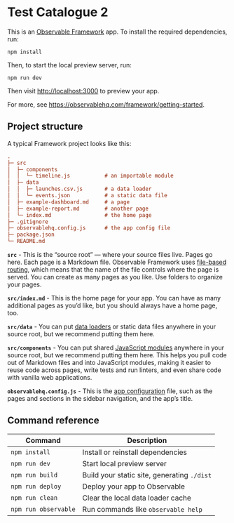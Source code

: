 # Test Catalogue 2

This is an [Observable Framework](https://observablehq.com/framework/) app. To install the required dependencies, run:

```
npm install
```

Then, to start the local preview server, run:

```
npm run dev
```

Then visit <http://localhost:3000> to preview your app.

For more, see <https://observablehq.com/framework/getting-started>.

## Project structure

A typical Framework project looks like this:

```ini
.
├─ src
│  ├─ components
│  │  └─ timeline.js           # an importable module
│  ├─ data
│  │  ├─ launches.csv.js       # a data loader
│  │  └─ events.json           # a static data file
│  ├─ example-dashboard.md     # a page
│  ├─ example-report.md        # another page
│  └─ index.md                 # the home page
├─ .gitignore
├─ observablehq.config.js      # the app config file
├─ package.json
└─ README.md
```

**`src`** - This is the “source root” — where your source files live. Pages go here. Each page is a Markdown file. Observable Framework uses [file-based routing](https://observablehq.com/framework/project-structure#routing), which means that the name of the file controls where the page is served. You can create as many pages as you like. Use folders to organize your pages.

**`src/index.md`** - This is the home page for your app. You can have as many additional pages as you’d like, but you should always have a home page, too.

**`src/data`** - You can put [data loaders](https://observablehq.com/framework/data-loaders) or static data files anywhere in your source root, but we recommend putting them here.

**`src/components`** - You can put shared [JavaScript modules](https://observablehq.com/framework/imports) anywhere in your source root, but we recommend putting them here. This helps you pull code out of Markdown files and into JavaScript modules, making it easier to reuse code across pages, write tests and run linters, and even share code with vanilla web applications.

**`observablehq.config.js`** - This is the [app configuration](https://observablehq.com/framework/config) file, such as the pages and sections in the sidebar navigation, and the app’s title.

## Command reference

| Command           | Description                                              |
| ----------------- | -------------------------------------------------------- |
| `npm install`            | Install or reinstall dependencies                        |
| `npm run dev`        | Start local preview server                               |
| `npm run build`      | Build your static site, generating `./dist`              |
| `npm run deploy`     | Deploy your app to Observable                            |
| `npm run clean`      | Clear the local data loader cache                        |
| `npm run observable` | Run commands like `observable help`                      |
